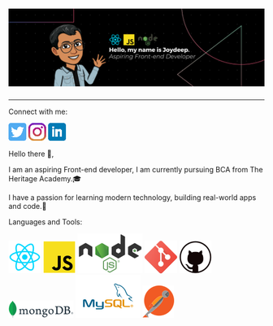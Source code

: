 # [![joydeep singha header](image/BlackTechnologyLinkedInBanner.png)]()

  ---
Connect with me:

[![Git Logo](icon/twitter.png)](https://twitter.com/JoydeepSingha7)
[![Git Logo](icon/instagram.png)](https://www.instagram.com/_the.jds/)
[![Git Logo](icon/linkedin.png)](https://www.linkedin.com/in/joydeep-singha-7a160664/)

Hello there 👋,

I am an aspiring Front-end developer, I am currently pursuing BCA from The Heritage Academy.:mortar_board:
 
I have a passion for learning modern technology, building real-world apps and code.:iphone:

Languages and Tools:

![Git Logo](icon/react.png)
![Git Logo](icon/javascript.png)
![Git Logo](icon/node-js.png)
![Git Logo](icon/git.png)
![Git Logo](icon/github.png)
![Git Logo](icon/mongodb.png)
![Git Logo](icon/mysql.png)
![Git Logo](icon/postman.png)
